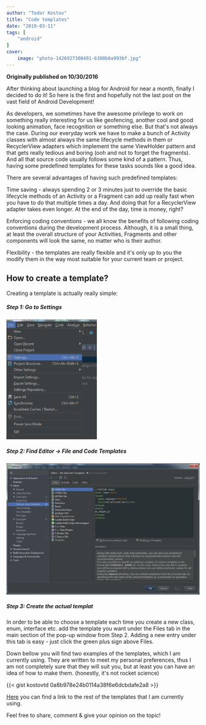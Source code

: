```yaml
---
author: "Todor Kostov"
title: "Code templates"
date: "2019-03-11"
tags: [
    "android"
]
cover:
    image: "photo-1426927308491-6380b6a9936f.jpg"
---
```


**Originally published on 10/30/2016**

After thinking about launching a blog for Android for near a month, finally I decided to do it! So here is the first and hopefully not the last post on the vast field of Android Development!


As developers, we sometimes have the awesome privilege to work on something really interesting for us like geofencing, another cool and good looking animation, face recognition or something else. But that's not always the case. During our everyday work we have to make a bunch of Activity classes with almost always the same lifecycle methods in them or RecyclerView adapters which implement the same ViewHolder pattern and that gets really tedious and boring (ooh and not to forget the fragments). And all that source code usually follows some kind of a pattern. Thus, having some predefined templates for these tasks sounds like a good idea.

There are several advantages of having such predefined templates:

Time saving - always spending 2 or 3 minutes just to override the basic lifecycle methods of an Activity or a Fragment can add up really fast when you have to do that multiple times a day. And doing that for a RecyclerView adapter takes even longer. At the end of the day, time is money, right?

Enforcing coding conventions - we all know the benefits of following coding conventions during the development process. Although, it is a small thing, at least the overall structure of your Activities, Fragments and other components will look the same, no matter who is their author.

Flexibility - the templates are really flexible and it's only up to you the modify them in the way most suitable for your current team or project.

## How to create a template?
Creating a template is actually really simple:

##### Step 1: Go to Settings
![](/settings.png)

##### Step 2: Find Editor -> File and Code Templates
![](/file_and_code.png)

##### Step 3: Create the actual templat

In order to be able to choose a template each time you create a new class, enum, interface etc. add the template you want under the Files tab in the main section of the pop-up window from Step 2. Adding a new entry under this tab is easy - just click the green plus sign above Files.


Down bellow you will find two examples of the templates, which I am currently using. They are written to meet my personal preferences, thus I am not completely sure that they will suit you, but at least you can have an idea of how to make them. (honestly, it's not rocket science)

{{< gist kostovtd 0a8b978e24b0114a38f6e6dcbdafe2a8 >}}

[Here](https://gist.github.com/kostovtd/31a793e2fb7518b750cb2f03382f871d) you can find a link to the rest of the templates that I am currently using.


Feel free to share, comment & give your opinion on the topic!